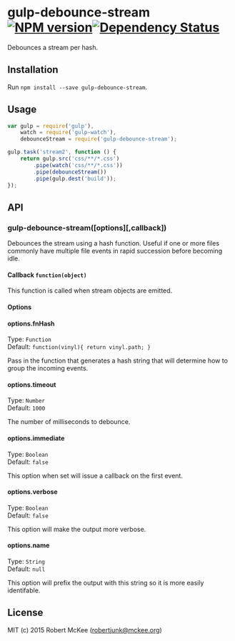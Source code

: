 # gulp-debounce-stream [![NPM version][npm-image]][npm-url][![Dependency Status][depstat-image]][depstat-url]

Debounces a stream per hash.

## Installation

Run `npm install --save gulp-debounce-stream`.

## Usage

```js
var gulp = require('gulp'),
    watch = require('gulp-watch'),
    debounceStream = require('gulp-debounce-stream');

gulp.task('stream2', function () {
    return gulp.src('css/**/*.css')
        .pipe(watch('css/**/*.css'))
        .pipe(debounceStream())
        .pipe(gulp.dest('build'));
});
```

## API

### gulp-debounce-stream([options][,callback])

Debounces the stream using a hash function.  Useful if one or more files commonly have multiple file events in rapid succession before becoming idle.


#### Callback `function(object)`

This function is called when stream objects are emitted.

#### Options

#### options.fnHash
Type: `Function`  
Default: `function(vinyl){ return vinyl.path; }`

Pass in the function that generates a hash string that will determine how to group the incoming events.

#### options.timeout
Type: `Number`  
Default: `1000`

The number of milliseconds to debounce.

#### options.immediate
Type: `Boolean`  
Default: `false`

This option when set will issue a callback on the first event.

#### options.verbose
Type: `Boolean`  
Default: `false`

This option will make the output more verbose.

#### options.name
Type: `String`  
Default: `null`

This option will prefix the output with this string so it is more easily identifable.

## License

MIT (c) 2015 Robert McKee (robertjunk@mckee.org)

[npm-url]: https://npmjs.org/package/gulp-debounce-stream
[npm-image]: http://img.shields.io/npm/v/gulp-debounce-stream.svg?style=flat

[depstat-url]: https://david-dm.org/kingmotley/gulp-debounce-stream
[depstat-image]: http://img.shields.io/david/kingmotley/gulp-debounce-stream.svg?style=flat